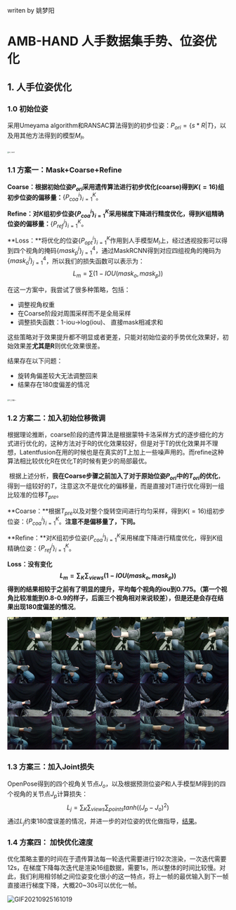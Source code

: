 writen by 姚梦阳

# AMB-HAND 人手数据集手势、位姿优化

## 1. 人手位姿优化

### 1.0 初始位姿

采用Umeyama algorithm和RANSAC算法得到的初步位姿：$P_{ori}=\left\{s*R|T\right\}$​，以及用其他方法得到的模型$M_l$​。​​​​

<img src=".\实验图\ori_mask.png" alt="ori_mask" style="zoom:22%;" />

### 1.1 方案一：Mask+Coarse+Refine

**Coarse：**根据初始位姿$P_{ori}$​​​​采用遗传算法进行初步优化(coarse)得到$K(=16)$​​​​组初步位姿的**偏移量：**$\left\{P_{coa}^{i}\right\}_{i=1}^K$​​​​​​。

**Refine：**对$K$​​​​组初步位姿$\left\{P_{coa}^{i}\right\}_{i=1}^K$​​​​采用梯度下降进行精度优化，得到$K$​​​​组精确位姿的**偏移量：**$\left\{P_{ref}^{i}\right\}_{i=1}^K$​​​​。

**Loss：**将优化的位姿$\left\{P_{opt}^{i}\right\}_{i=1}^K$​作用到人手模型$M_l$​上，经过透视投影可以得到四个视角的掩码$\left\{mask_{p}^{j}\right\}_{j=1}^4$​，通过MaskRCNN得到对应四组视角的掩码为$\left\{mask_{o}^{j}\right\}_{j=1}^4$​​，所以我们的损失函数可以表示为：
$$
L_m=\sum (1-IOU(mask_o,mask_p))
$$


在这一方案中，我尝试了很多种策略，包括：

+ 调整视角权重
+ 在Coarse阶段对周围采样而不是全局采样
+ 调整损失函数：1-iou->log(iou)、 直接mask相减求和

这些策略对于效果提升都不明显或者更差，只能对初始位姿的手势优化效果好，初始效果差**尤其是R**则优化效果很差。

结果存在以下问题：

+ 旋转角偏差较大无法调整回来
+ 结果存在180度偏差的情况

<img src=".\实验图\rt_方案一.png" alt="rt_方案一" style="zoom:27%;" />

### 1.2 方案二：加入初始位移微调

根据理论推断，coarse阶段的遗传算法是根据蒙特卡洛采样方式的逐步细化的方式进行优化的，这种方法对于R的优化效果较好，但是对于T的优化效果并不理想，Latentfusion在用的时候也是在真实的T上加上一些噪声用的。而refine这种算法相比较优化R在优化T的时候有更少的局部最优。

​		根据上述分析，**我在Coarse步骤之前加入了对于原始位姿$P_{ori}$​中的$T_{ori}$​的优化**，得到一组较好的$T$​，注意这次不是优化的偏移量，而是直接对T进行优化得到一组比较准的位移$T_{pre}$​。

**Coarse：**根据$T_{pre}$​以及对整个旋转空间进行均匀采样，得到$K(=16)$​组初步位姿：$\left\{P_{coa}^{i}\right\}_{i=1}^K$​。**注意不是偏移量了，下同。**

**Refine：**对$K$​​​​组初步位姿$\left\{P_{coa}^{i}\right\}_{i=1}^K$​​​​采用梯度下降进行精度优化，得到$K$​​​​组精确位姿：$\left\{P_{ref}^{i}\right\}_{i=1}^K$​​​​。

**Loss：**没有变化
$$
L_m=\sum_{K}\sum_{views} (1-IOU(mask_o,mask_p))
$$
得到的结果相较于之前有了明显的提升，平均每个视角的iou到0.775。（第一个视角比较准能到0.8-0.9的样子，后面三个视角相对来说较差），但是**还是会存在结果出现180度偏差的情况**。

<img src=".\实验图\rt_方案二.png" alt="rt_方案二" style="zoom:150%;" />

### 1.3 方案三：加入Joint损失

OpenPose得到的四个视角关节点$J_o$​​，以及根据预测位姿$P$和人手模型$M$​​​​得到的四个视角的关节点$J_p$计算损失：
$$
L_j= \sum_{K}\sum_{views}\sum_{points} tanh((J_p - J_o)^2)
$$
通过$L_j$​约束180度误差的情况，并进一步的对位姿的优化做指导，[结果](.\实验图\方案三)。

### 1.4 方案四： 加快优化速度

优化策略主要的时间在于遗传算法每一轮迭代需要进行192次渲染，一次迭代需要12s，在梯度下降每次迭代是渲染16组数据，需要1s，所以整体的时间比较慢。对此，我们利用相邻帧之间位姿变化很小的这一特点，将上一帧的最优输入到下一帧直接进行梯度下降，大概20~30s可以优化一帧。

![GIF20210925161019](.\实验图\方案四\GIF20210925161019.gif)



